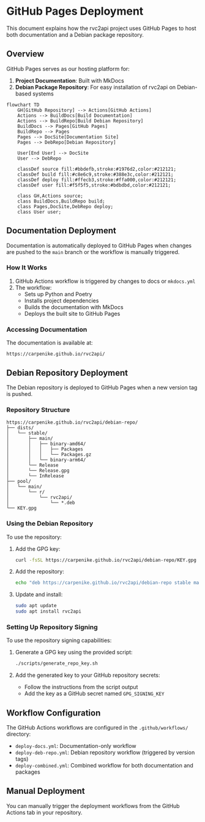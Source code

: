 # GitHub Pages Deployment

This document explains how the rvc2api project uses GitHub Pages to host both documentation and a Debian package repository.

## Overview

GitHub Pages serves as our hosting platform for:

1. **Project Documentation**: Built with MkDocs
2. **Debian Package Repository**: For easy installation of rvc2api on Debian-based systems

```mermaid
flowchart TD
    GH[GitHub Repository] --> Actions[GitHub Actions]
    Actions --> BuildDocs[Build Documentation]
    Actions --> BuildRepo[Build Debian Repository]
    BuildDocs --> Pages[GitHub Pages]
    BuildRepo --> Pages
    Pages --> DocSite[Documentation Site]
    Pages --> DebRepo[Debian Repository]

    User[End User] --> DocSite
    User --> DebRepo

    classDef source fill:#bbdefb,stroke:#1976d2,color:#212121;
    classDef build fill:#c8e6c9,stroke:#388e3c,color:#212121;
    classDef deploy fill:#ffecb3,stroke:#ffa000,color:#212121;
    classDef user fill:#f5f5f5,stroke:#bdbdbd,color:#212121;

    class GH,Actions source;
    class BuildDocs,BuildRepo build;
    class Pages,DocSite,DebRepo deploy;
    class User user;
```

## Documentation Deployment

Documentation is automatically deployed to GitHub Pages when changes are pushed to the `main` branch or the workflow is manually triggered.

### How It Works

1. GitHub Actions workflow is triggered by changes to docs or `mkdocs.yml`
2. The workflow:
   - Sets up Python and Poetry
   - Installs project dependencies
   - Builds the documentation with MkDocs
   - Deploys the built site to GitHub Pages

### Accessing Documentation

The documentation is available at:

```
https://carpenike.github.io/rvc2api/
```

## Debian Repository Deployment

The Debian repository is deployed to GitHub Pages when a new version tag is pushed.

### Repository Structure

```
https://carpenike.github.io/rvc2api/debian-repo/
├── dists/
│   └── stable/
│       ├── main/
│       │   ├── binary-amd64/
│       │   │   ├── Packages
│       │   │   └── Packages.gz
│       │   └── binary-arm64/
│       └── Release
│       └── Release.gpg
│       └── InRelease
├── pool/
│   └── main/
│       └── r/
│           └── rvc2api/
│               └── *.deb
└── KEY.gpg
```

### Using the Debian Repository

To use the repository:

1. Add the GPG key:

   ```bash
   curl -fsSL https://carpenike.github.io/rvc2api/debian-repo/KEY.gpg | sudo apt-key add -
   ```

2. Add the repository:

   ```bash
   echo "deb https://carpenike.github.io/rvc2api/debian-repo stable main" | sudo tee /etc/apt/sources.list.d/rvc2api.list
   ```

3. Update and install:

   ```bash
   sudo apt update
   sudo apt install rvc2api
   ```

### Setting Up Repository Signing

To use the repository signing capabilities:

1. Generate a GPG key using the provided script:

   ```bash
   ./scripts/generate_repo_key.sh
   ```

2. Add the generated key to your GitHub repository secrets:
   - Follow the instructions from the script output
   - Add the key as a GitHub secret named `GPG_SIGNING_KEY`

## Workflow Configuration

The GitHub Actions workflows are configured in the `.github/workflows/` directory:

- `deploy-docs.yml`: Documentation-only workflow
- `deploy-deb-repo.yml`: Debian repository workflow (triggered by version tags)
- `deploy-combined.yml`: Combined workflow for both documentation and packages

## Manual Deployment

You can manually trigger the deployment workflows from the GitHub Actions tab in your repository.
